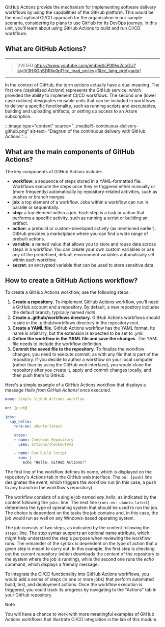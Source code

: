 GitHub Actions provide the mechanism for implementing software delivery workflows by using the capabilities of the GitHub platform. This would be the most optimal CI/CD approach for the organization in our sample scenario, considering its plans to use GitHub for its DevOps journey. In this unit, you'll learn about using GitHub Actions to build and run CI/CD workflows.

## What are GitHub Actions?

---
> [!VIDEO https://www.youtube.com/embed/cP0I9w2coGU?si=lV3HXOnSDRIio0p1?cc_load_policy=1&cc_lang_pref=auto]
---

In the context of GitHub, the term *actions* actually have a dual meaning. The first one (capitalized *Actions*) represents the GitHub service, which provided the ability to implement CI/CD workflows. The second one (lower case *actions*) designates reusable units that can be included in workflows to deliver a specific functionality, such as running scripts and executables, building and uploading artifacts, or setting up access to an Azure subscription.

:::image type="content" source="../media/5-continuous-delivery-github.png" alt-text="Diagram of the continuous delivery with GitHub Actions.":::

## What are the main components of GitHub Actions?

The key components of GitHub Actions include:

- **workflow**: a sequence of steps stored in a YAML-formatted file. Workflows execute the steps once they're triggered either manually or (more frequently) automatically by repository-related activities, such as pushes or branch merges.
- **job**: a top element of a workflow. Jobs within a workflow can run in parallel or sequentially.
- **step**: a top element within a job. Each step is a task or action that performs a specific activity, such as running a script or building an artifact.
- **action**: a prebuild or custom-developed activity (as mentioned earlier). GitHub provides a marketplace where you can find a wide range of prebuilt actions.
- **variable**: a named value that allows you to store and reuse data across steps in a workflow. You can create your own custom variables or use any of the predefined, default environment variables automatically set within each workflow.
- **secret**: an encrypted variable that can be used to store sensitive data.

## How to create a GitHub Actions workflow?

To create a GitHub Actions workflow, use the following steps:

1. **Create a repository**. To implement GitHub Actions workflow, you'll need a GitHub account and a repository. By default, a new repository includes the default branch, typically named *main*.
1. **Create a .github/workflows directory**. GitHub Actions workflows should reside in the .github/workflows directory in the repository root.
1. **Create a YAML file**. GitHub Actions workflow has the YAML format. Its name is arbitrary, but the extension is expected to be set to *.yml*.
1. **Define the workflow in the YAML file and save the changes**. The YAML file needs to include the workflow definition.
1. **Commit the saved file to the repository**. To finalize the workflow changes, you need to execute commit, as with any file that is part of the repository.
If you decide to author a workflow on your local computer (rather than by using the GitHub web interface), you would clone the repository after you create it, apply and commit changes locally, and then push them to GitHub.

Here's a simple example of a GitHub Actions workflow that displays a message *Hello from GitHub Actions!* once executed.

```yml
name: Simple GitHub Actions workflow

on: [push]

jobs:
  say_hello:
    runs-on: ubuntu-latest

    steps:
    - name: Checkout Repository
      uses: actions/checkout@v2

    - name: Run Build Script
      run: |
        echo "Hello, GitHub Actions!"
```

The first line of the workflow defines its name, which is displayed on the repository's *Actions* tab in the GitHub web interface. The `on: [push]` line designates the event, which triggers the workflow run (in this case, a push to any branch in the workflow's repository).

The workflow consists of a single job named *say_hello*, as indicated by the content following the `jobs:` line. The next line (`runs-on: ubuntu-latest`) determines the type of operating system that should be used to run the job. The choice is dependent on the tasks the job contains and, in this case, the job would run as well on any Windows-based operating system.

The job consists of two steps, as indicated by the content following the `steps:` line. The step syntax supports an optional name attribute, which might help understand the step's purpose when reviewing the workflow runs. The remainder of the syntax is dependent on the type of action that a given step is meant to carry out. In this example, the first step is checking out the current repository (which downloads the content of the repository to the system where the job is running), while the second one runs the *echo* command, which displays a friendly message.

To integrate the CI/CD functionality into GitHub Actions workflows, you would add a series of steps (in one or more jobs) that perform automated build, test, and deployment actions. Once the workflow execution is triggered, you could track its progress by navigating to the "Actions" tab in your GitHub repository.

> [!NOTE]
> You will have a chance to work with more meaningful examples of GitHub Actions workflows that illustrate CI/CD integration in the lab of this module.
